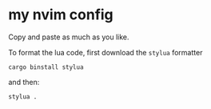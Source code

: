 # my nvim config

Copy and paste as much as you like.

To format the lua code, first download the `stylua` formatter

```console
cargo binstall stylua
```

and then:

```console
stylua .
```

